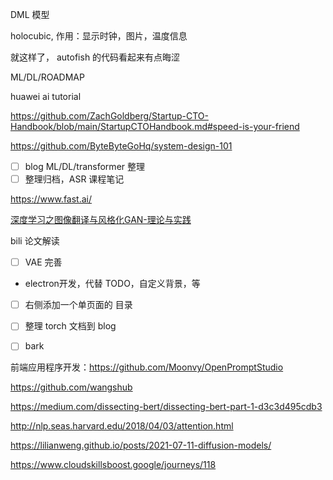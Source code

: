 
DML 模型

holocubic, 作用：显示时钟，图片，温度信息

就这样了， autofish 的代码看起来有点晦涩

ML/DL/ROADMAP

huawei ai tutorial

https://github.com/ZachGoldberg/Startup-CTO-Handbook/blob/main/StartupCTOHandbook.md#speed-is-your-friend

https://github.com/ByteByteGoHq/system-design-101

- [ ] blog ML/DL/transformer 整理
- [ ] 整理归档，ASR 课程笔记

https://www.fast.ai/


[深度学习之图像翻译与风格化GAN-理论与实践](https://www.bilibili.com/video/BV1Wr4y1b77B)

bili 论文解读

- [ ] VAE 完善
- electron开发，代替 TODO，自定义背景，等


- [ ] 右侧添加一个单页面的 目录
- [ ] 整理 torch 文档到 blog
- [ ] bark


前端应用程序开发：https://github.com/Moonvy/OpenPromptStudio

https://github.com/wangshub


https://medium.com/dissecting-bert/dissecting-bert-part-1-d3c3d495cdb3

http://nlp.seas.harvard.edu/2018/04/03/attention.html


https://lilianweng.github.io/posts/2021-07-11-diffusion-models/

https://www.cloudskillsboost.google/journeys/118
